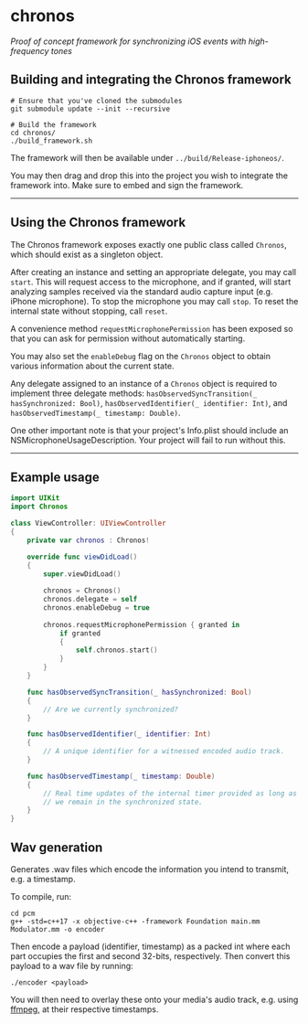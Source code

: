 # chronos

*Proof of concept framework for synchronizing iOS events with high-frequency tones*

## Building and integrating the Chronos framework

```
# Ensure that you've cloned the submodules
git submodule update --init --recursive

# Build the framework
cd chronos/
./build_framework.sh
```

The framework will then be available under `../build/Release-iphoneos/`. 

You may then drag and drop this into the project you wish to integrate the framework into. Make sure to embed and sign the framework.

---

## Using the Chronos framework

The Chronos framework exposes exactly one public class called `Chronos`, which should exist as a singleton object.

After creating an instance and setting an appropriate delegate, you may call `start`. This will request access to the microphone, and if granted, will start analyzing samples received via the standard audio capture input (e.g. iPhone microphone). To stop the microphone you may call `stop`. To reset the internal state without stopping, call `reset`.

A convenience method `requestMicrophonePermission` has been exposed so that you can ask for permission without automatically starting.

You may also set the `enableDebug` flag on the `Chronos` object to obtain various information about the current state.

Any delegate assigned to an instance of a `Chronos` object is required to implement three delegate methods: `hasObservedSyncTransition(_ hasSynchronized: Bool)`, `hasObservedIdentifier(_ identifier: Int)`, and `hasObservedTimestamp(_ timestamp: Double)`.

One other important note is that your project's Info.plist should include an NSMicrophoneUsageDescription. Your project will fail to run without this.

---

## Example usage

```swift
import UIKit
import Chronos

class ViewController: UIViewController
{
    private var chronos : Chronos!

    override func viewDidLoad()
    {
        super.viewDidLoad()
        
        chronos = Chronos()
        chronos.delegate = self
        chronos.enableDebug = true
        
        chronos.requestMicrophonePermission { granted in
            if granted 
            {
                self.chronos.start()
            }
        }
    }

    func hasObservedSyncTransition(_ hasSynchronized: Bool)
    {
        // Are we currently synchronized?
    }

    func hasObservedIdentifier(_ identifier: Int)
    {
        // A unique identifier for a witnessed encoded audio track.
    }

    func hasObservedTimestamp(_ timestamp: Double)
    {
        // Real time updates of the internal timer provided as long as
        // we remain in the synchronized state.
    }
}
```

## Wav generation

Generates .wav files which encode the information you intend to transmit, e.g. a timestamp.

To compile, run:

```
cd pcm
g++ -std=c++17 -x objective-c++ -framework Foundation main.mm Modulator.mm -o encoder
```

Then encode a payload (identifier, timestamp) as a packed int where each part occupies the first and second 32-bits, respectively. Then convert this payload to a wav file by running:

```
./encoder <payload>
```

You will then need to overlay these onto your media's audio track, e.g. using [ffmpeg](https://ffmpeg.org/), at their respective timestamps. 